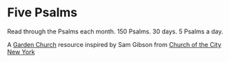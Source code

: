 # Five Psalms

Read through the Psalms each month. 150 Psalms. 30 days. 5 Psalms a day.

A [Garden Church](https://garden.church) resource inspired by Sam Gibson from [Church of the City New York](https://www.church.nyc)
